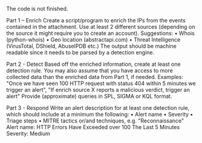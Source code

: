The code is not finished.

Part 1 – Enrich
Create a script/program to enrich the IPs from the events contained in the attachment. Use at least 2
different sources (depending on the source it might require you to create an account). Suggestions:
• Whois (python-whois)
• Geo location (abstractapi.com)
• Threat Intelligence (VirusTotal, DShield, AbuseIPDB etc.)
The output should be machine readable since it needs to be parsed by a detection engine.

Part 2 - Detect
Based off the enriched information, create at least one detection rule. You may also assume that you
have access to more collected data than the enriched data from Part 1, if needed.
Examples: "Once we have seen 100 HTTP request with status 404 within 5 minutes we trigger an
alert", "If enrich source X reports a malicious verdict, trigger an alert"
Provide (approximate) queries in SPL, SIGMA or KQL format.

Part 3 - Respond
Write an alert description for at least one
detection rule, which should include at a minimum the following:
• Alert name
• Severity
• Triage steps
• MITRE tactics or/and techniques, e.g. "Reconnaissance"
Alert name: HTTP Errors Have Exceeded over 100 The Last 5 Minutes
Severity: Medium

